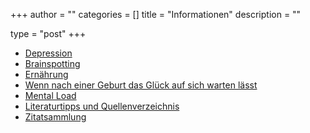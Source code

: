 +++
author = ""
categories = []
title = "Informationen"
description = ""
 
type = "post"
+++

* [Depression](/infodepression)
* [Brainspotting](https://brainspottingaustria.com/uber-brainspotting/)
* [Ernährung](/ernaehrung)
* [Wenn nach einer Geburt das Glück auf sich warten lässt](/infoppd)
* [Mental Load](/mentalload)
* [Literaturtipps und Quellenverzeichnis](/literatur)
* [Zitatsammlung](/zitate)
